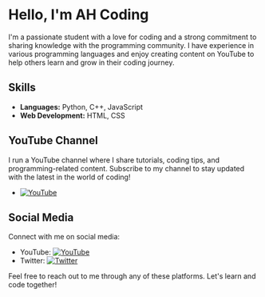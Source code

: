 # Hello, I'm AH Coding

I'm a passionate student with a love for coding and a strong commitment to sharing knowledge with the programming community. I have experience in various programming languages and enjoy creating content on YouTube to help others learn and grow in their coding journey.

## Skills

- **Languages:** Python, C++, JavaScript
- **Web Development:** HTML, CSS

## YouTube Channel

I run a YouTube channel where I share tutorials, coding tips, and programming-related content. Subscribe to my channel to stay updated with the latest in the world of coding!

- [![YouTube](https://img.shields.io/badge/YouTube-AHCoding-red?style=for-the-badge&logo=youtube)](https://www.youtube.com/@AHCoding)

## Social Media

Connect with me on social media:

- YouTube: [![YouTube](https://img.shields.io/badge/YouTube-AHCoding-red?style=for-the-badge&logo=youtube)](https://www.youtube.com/@AHCoding)
- Twitter: [![Twitter](https://img.shields.io/badge/Twitter-AHCoding-blue?style=for-the-badge&logo=twitter)](https://twitter.com/ahcoding)

Feel free to reach out to me through any of these platforms. Let's learn and code together!
